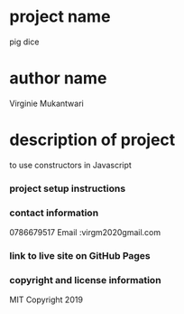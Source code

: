 # project name
pig dice

# author name
Virginie Mukantwari

# description of project
to use constructors in Javascript 

### project setup instructions

### contact information
0786679517 
Email :virgm2020gmail.com


### link to live site on GitHub Pages


### copyright and license information
 MIT Copyright 2019